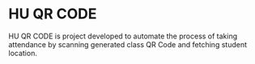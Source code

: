 # HU QR CODE

HU QR CODE is project developed to automate the process of taking attendance
by scanning generated class QR Code and fetching student location.


